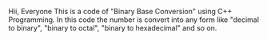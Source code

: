Hii, Everyone This is a code of "Binary Base Conversion" using C++ Programming.
In this code the number is convert into any form like "decimal to binary", "binary to octal", "binary to hexadecimal" and so on.
